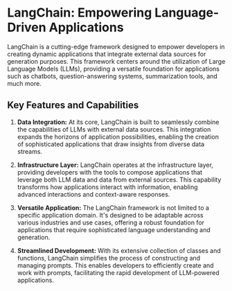 # LangChain: Empowering Language-Driven Applications

LangChain is a cutting-edge framework designed to empower developers in creating dynamic applications that integrate external data sources for generation purposes. This framework centers around the utilization of Large Language Models (LLMs), providing a versatile foundation for applications such as chatbots, question-answering systems, summarization tools, and much more.

## Key Features and Capabilities

1. **Data Integration:** At its core, LangChain is built to seamlessly combine the capabilities of LLMs with external data sources. This integration expands the horizons of application possibilities, enabling the creation of sophisticated applications that draw insights from diverse data streams.

2. **Infrastructure Layer:** LangChain operates at the infrastructure layer, providing developers with the tools to compose applications that leverage both LLM data and data from external sources. This capability transforms how applications interact with information, enabling advanced interactions and context-aware responses.

3. **Versatile Application:** The LangChain framework is not limited to a specific application domain. It's designed to be adaptable across various industries and use cases, offering a robust foundation for applications that require sophisticated language understanding and generation.

4. **Streamlined Development:** With its extensive collection of classes and functions, LangChain simplifies the process of constructing and managing prompts. This enables developers to efficiently create and work with prompts, facilitating the rapid development of LLM-powered applications.

